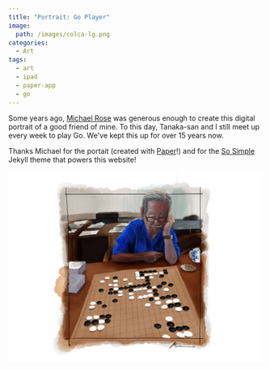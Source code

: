 ```yaml
---
title: "Portrait: Go Player"
image:
  path: /images/colca-lg.png
categories:
  - Art
tags:
  - art
  - ipad
  - paper-app
  - go
---
```


Some years ago, [Michael Rose](https://mademistakes.com) was generous enough to create this digital portrait of a good friend of mine. To this day, Tanaka-san and I still meet up every week to play Go. We've kept this up for over 15 years now.

Thanks Michael for the portait (created with [Paper](https://paper.bywetransfer.com)!) and for the [So Simple](https://github.com/mmistakes/so-simple-theme) Jekyll theme that powers this website!

<img src="/images/tanaka.png" class="align-center" alt="">